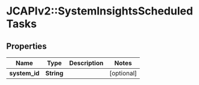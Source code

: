 # JCAPIv2::SystemInsightsScheduledTasks

## Properties
Name | Type | Description | Notes
------------ | ------------- | ------------- | -------------
**system_id** | **String** |  | [optional] 


